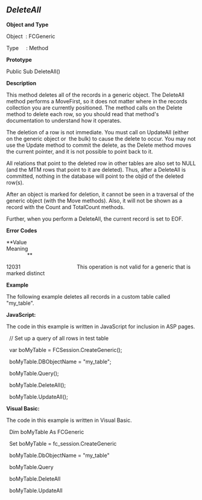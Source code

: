 _DeleteAll_
-----------

**Object and Type**

Object  : FCGeneric

Type     : Method

**Prototype**

Public Sub DeleteAll()

**Description**

This method deletes all of the records in a generic object. The DeleteAll method performs a MoveFirst, so it does not matter where in the records collection you are currently positioned. The method calls on the Delete method to delete each row, so you should read that method's documentation to understand how it operates.

The deletion of a row is not immediate. You must call on UpdateAll (either on the generic object or  the bulk) to cause the delete to occur. You may not use the Update method to commit the delete, as the Delete method moves the current pointer, and it is not possible to point back to it.

All relations that point to the deleted row in other tables are also set to NULL (and the MTM rows that point to it are deleted). Thus, after a DeleteAll is committed, nothing in the database will point to the objid of the deleted row(s).

After an object is marked for deletion, it cannot be seen in a traversal of the generic object (with the Move methods). Also, it will not be shown as a record with the Count and TotalCount methods.

Further, when you perform a DeleteAll, the current record is set to EOF.

**Error Codes**

**Value                                     Meaning                                                                                                                               **

12031                                      This operation is not valid for a generic that is marked distinct

**Example**

The following example deletes all records in a custom table called "my_table".

**JavaScript:**

The code in this example is written in JavaScript for inclusion in ASP pages.

  // Set up a query of all rows in test table

  var boMyTable = FCSession.CreateGeneric();

  boMyTable.DBObjectName = "my_table";

  boMyTable.Query();

  boMyTable.DeleteAll();

  boMyTable.UpdateAll();

**Visual Basic:**

The code in this example is written in Visual Basic.

  Dim boMyTable As FCGeneric

  Set boMyTable = fc_session.CreateGeneric

  boMyTable.DbObjectName = "my_table"

  boMyTable.Query

  boMyTable.DeleteAll

  boMyTable.UpdateAll